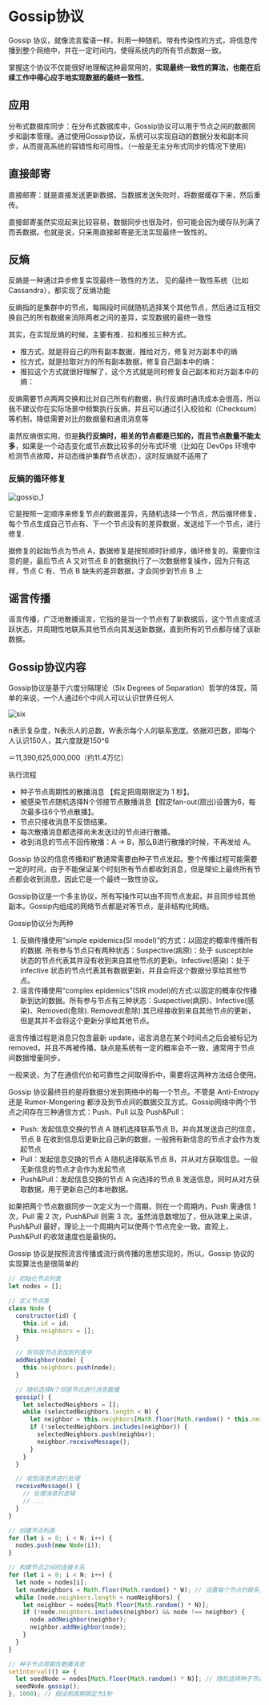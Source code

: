 # Gossip协议

Gossip 协议，就像流言蜚语一样，利用一种随机、带有传染性的方式，将信息传播到整个网络中，并在一定时间内，使得系统内的所有节点数据一致。

掌握这个协议不仅能很好地理解这种最常用的，**实现最终一致性的算法，也能在后续工作中得心应手地实现数据的最终一致性**。

## 应用

分布式数据库同步：在分布式数据库中，Gossip协议可以用于节点之间的数据同步和副本管理。通过使用Gossip协议，系统可以实现自动的数据分发和副本同步，从而提高系统的容错性和可用性。（一般是无主分布式同步的情况下使用）

## 直接邮寄

直接邮寄：就是直接发送更新数据，当数据发送失败时，将数据缓存下来，然后重传。

直接邮寄虽然实现起来比较容易，数据同步也很及时，但可能会因为缓存队列满了而丢数据。也就是说，只采用直接邮寄是无法实现最终一致性的。
## 反熵

反熵是一种通过异步修复实现最终一致性的方法， 见的最终一致性系统（比如 Cassandra），都实现了反熵功能

反熵指的是集群中的节点，每隔段时间就随机选择某个其他节点，然后通过互相交换自己的所有数据来消除两者之间的差异，实现数据的最终一致性


其实，在实现反熵的时候，主要有推、拉和推拉三种方式。

- 推方式，就是将自己的所有副本数据，推给对方，修复对方副本中的熵
- 拉方式，就是拉取对方的所有副本数据，修复自己副本中的熵：
- 推拉这个方式就很好理解了，这个方式就是同时修复自己副本和对方副本中的熵：

反熵需要节点两两交换和比对自己所有的数据，执行反熵时通讯成本会很高，所以我不建议你在实际场景中频繁执行反熵，并且可以通过引入校验和（Checksum）等机制，降低需要对比的数据量和通讯消息等

虽然反熵很实用，但是**执行反熵时，相关的节点都是已知的，而且节点数量不能太多**，如果是一个动态变化或节点数比较多的分布式环境（比如在 DevOps 环境中检测节点故障，并动态维护集群节点状态），这时反熵就不适用了


### 反熵的循环修复
![gossip_1](/study/imgs/gossip_1.png)

它是按照一定顺序来修复节点的数据差异，先随机选择一个节点，然后循环修复，每个节点生成自己节点有、下一个节点没有的差异数据，发送给下一个节点，进行修复.

据修复的起始节点为节点 A，数据修复是按照顺时针顺序，循环修复的。需要你注意的是，最后节点 A 又对节点 B 的数据执行了一次数据修复操作，因为只有这样，节点 C 有、节点 B 缺失的差异数据，才会同步到节点 B 上

## 谣言传播

谣言传播，广泛地散播谣言，它指的是当一个节点有了新数据后，这个节点变成活跃状态，并周期性地联系其他节点向其发送新数据，直到所有的节点都存储了该新数据。


## Gossip协议内容

Gossip协议是基于六度分隔理论（Six Degrees of Separation）哲学的体现，简单的来说，一个人通过6个中间人可以认识世界任何人

![six](/study/imgs/gossip_six.png)

​n表示复杂度，N表示人的总数，W表示每个人的联系宽度。依据邓巴数，即每个人认识150人，其六度就是150^6

​＝11,390,625,000,000（约11.4万亿）

执行流程
- 种子节点周期性的散播消息 【假定把周期限定为 1 秒】。
- 被感染节点随机选择N个邻接节点散播消息【假定fan-out(扇出)设置为6，每次最多往6个节点散播】。
- 节点只接收消息不反馈结果。
- 每次散播消息都选择尚未发送过的节点进行散播。
- 收到消息的节点不回传散播：A -> B，那么B进行散播的时候，不再发给 A。

Gossip 协议的信息传播和扩散通常需要由种子节点发起。整个传播过程可能需要一定的时间，由于不能保证某个时刻所有节点都收到消息，但是理论上最终所有节点都会收到消息，因此它是一个最终一致性协议。

Gossip协议是一个多主协议，所有写操作可以由不同节点发起，并且同步给其他副本。Gossip内组成的网络节点都是对等节点，是非结构化网络。


Gossip协议分为两种

1. 反熵传播使用“simple epidemics(SI model)”的方式：以固定的概率传播所有的数据. 所有参与节点只有两种状态：Suspective(病原)：处于 susceptible 状态的节点代表其并没有收到来自其他节点的更新。Infective(感染)：处于 infective 状态的节点代表其有数据更新，并且会将这个数据分享给其他节点。
2. 谣言传播使用“complex epidemics”(SIR model)的方式:以固定的概率仅传播新到达的数据。所有参与节点有三种状态：Suspective(病原)、Infective(感染)、Removed(愈除). Removed(愈除):其已经接收到来自其他节点的更新，但是其并不会将这个更新分享给其他节点。


谣言传播过程是消息只包含最新 update，谣言消息在某个时间点之后会被标记为removed，并且不再被传播。缺点是系统有一定的概率会不一致，通常用于节点间数据增量同步。


一般来说，为了在通信代价和可靠性之间取得折中，需要将这两种方法结合使用。

Gossip 协议最终目的是将数据分发到网络中的每一个节点。不管是 Anti-Entropy 还是 Rumor-Mongering 都涉及到节点间的数据交互方式，Gossip网络中两个节点之间存在三种通信方式：Push、Pull 以及 Push&Pull：

- Push: 发起信息交换的节点 A 随机选择联系节点 B，并向其发送自己的信息，节点 B 在收到信息后更新比自己新的数据，一般拥有新信息的节点才会作为发起节点
- Pull：发起信息交换的节点 A 随机选择联系节点 B，并从对方获取信息。一般无新信息的节点才会作为发起节点
- Push&Pull：发起信息交换的节点 A 向选择的节点 B 发送信息，同时从对方获取数据，用于更新自己的本地数据。

如果把两个节点数据同步一次定义为一个周期，则在一个周期内，Push 需通信 1 次，Pull 需 2 次，Push&Pull 则需 3 次。虽然消息数增加了，但从效果上来讲，Push&Pull 最好，理论上一个周期内可以使两个节点完全一致。直观上，Push&Pull 的收敛速度也是最快的。

Gossip 协议是按照流言传播或流行病传播的思想实现的，所以，Gossip 协议的实现算法也是很简单的


```js
// 初始化节点列表
let nodes = [];

// 定义节点类
class Node {
  constructor(id) {
    this.id = id;
    this.neighbors = [];
  }

  // 将邻居节点添加到列表中
  addNeighbor(node) {
    this.neighbors.push(node);
  }

  // 随机选择N个邻居节点进行消息散播
  gossip() {
    let selectedNeighbors = [];
    while (selectedNeighbors.length < N) {
      let neighbor = this.neighbors[Math.floor(Math.random() * this.neighbors.length)];
      if (!selectedNeighbors.includes(neighbor)) {
        selectedNeighbors.push(neighbor);
        neighbor.receiveMessage();
      }
    }
  }

  // 收到消息并进行处理
  receiveMessage() {
    // 处理消息的逻辑
    // ...
  }
}

// 创建节点列表
for (let i = 0; i < N; i++) {
  nodes.push(new Node(i));
}

// 构建节点之间的连接关系
for (let i = 0; i < N; i++) {
  let node = nodes[i];
  let numNeighbors = Math.floor(Math.random() * W); // 设置每个节点的联系宽度
  while (node.neighbors.length < numNeighbors) {
    let neighbor = nodes[Math.floor(Math.random() * N)];
    if (!node.neighbors.includes(neighbor) && node !== neighbor) {
      node.addNeighbor(neighbor);
      neighbor.addNeighbor(node);
    }
  }
}

// 种子节点周期性散播消息
setInterval(() => {
  let seedNode = nodes[Math.floor(Math.random() * N)]; // 随机选择种子节点
  seedNode.gossip();
}, 1000); // 假设把周期限定为1秒

```